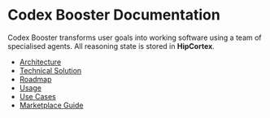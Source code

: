 # Codex Booster Documentation

Codex Booster transforms user goals into working software using a team of
specialised agents.  All reasoning state is stored in **HipCortex**.

- [Architecture](architecture.md)
- [Technical Solution](solution.md)
- [Roadmap](roadmap.md)
- [Usage](usage.md)
- [Use Cases](use_cases.md)
- [Marketplace Guide](marketplace.md)
